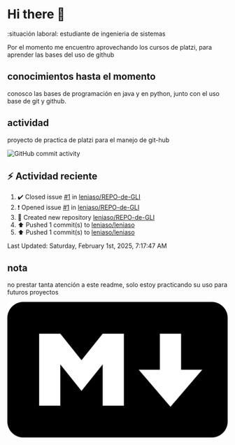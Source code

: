 # Hi there 👋

:situación laboral: estudiante de ingenieria de sistemas

Por el momento me encuentro aprovechando los cursos de platzi, para aprender las bases del uso de github

## conocimientos hasta el momento

conosco las bases de programación en java y en python, junto con el uso base de git y github.


## actividad 

proyecto de practica de platzi para el manejo de git-hub

![GitHub commit activity](https://img.shields.io/github/commit-activity/m/leniaso/de-platzi-1)



## :zap: Actividad reciente
<!--RECENT_ACTIVITY:start-->
1. ✔️ Closed issue [#1](https://github.com/leniaso/REPO-de-GLI/issues/1) in [leniaso/REPO-de-GLI](https://github.com/leniaso/REPO-de-GLI)<br>
2. ❗️ Opened issue [#1](https://github.com/leniaso/REPO-de-GLI/issues/1) in [leniaso/REPO-de-GLI](https://github.com/leniaso/REPO-de-GLI)<br>
3. 📔 Created new repository [leniaso/REPO-de-GLI](https://github.com/leniaso/REPO-de-GLI)<br>
4. ⬆️ Pushed 1 commit(s) to [leniaso/leniaso](https://github.com/leniaso/leniaso)<br>
5. ⬆️ Pushed 1 commit(s) to [leniaso/leniaso](https://github.com/leniaso/leniaso)<br>
<!--RECENT_ACTIVITY:end-->
<!--RECENT_ACTIVITY:last_update-->
Last Updated: Saturday, February 1st, 2025, 7:17:47 AM
<!--RECENT_ACTIVITY:last_update_end-->

## nota

no prestar tanta atención a este readme, solo estoy practicando su uso para futuros proyectos

![Markdown page](/images/markdown-image.png)
